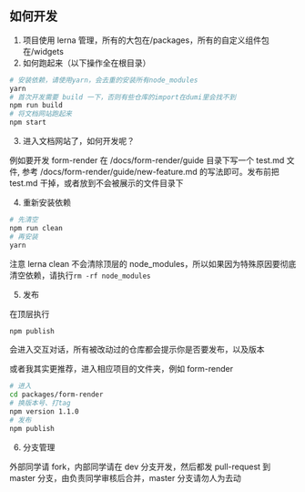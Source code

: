 ## 如何开发

1. 项目使用 lerna 管理，所有的大包在/packages，所有的自定义组件包在/widgets
2. 如何跑起来（以下操作全在根目录）

```sh
# 安装依赖，请使用yarn，会去重的安装所有node_modules
yarn
# 首次开发需要 build 一下，否则有些仓库的import在dumi里会找不到
npm run build
# 将文档网站跑起来
npm start
```

3. 进入文档网站了，如何开发呢？

例如要开发 form-render 在 /docs/form-render/guide 目录下写一个 test.md 文件, 参考 /docs/form-render/guide/new-feature.md 的写法即可。发布前把 test.md 干掉，或者放到不会被展示的文件目录下

4. 重新安装依赖

```sh
# 先清空
npm run clean
# 再安装
yarn
```

注意 lerna clean 不会清除顶层的 node_modules，所以如果因为特殊原因要彻底清空依赖，请执行`rm -rf node_modules`

5. 发布

在顶层执行

```sh
npm publish
```

会进入交互对话，所有被改动过的仓库都会提示你是否要发布，以及版本

或者我其实更推荐，进入相应项目的文件夹，例如 form-render

```sh
# 进入
cd packages/form-render
# 换版本号、打tag
npm version 1.1.0
# 发布
npm publish
```

6. 分支管理

外部同学请 fork，内部同学请在 dev 分支开发，然后都发 pull-request 到 master 分支，由负责同学审核后合并，master 分支请勿人为去动
